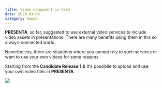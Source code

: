 ```yaml
---
title: Video component is here
date: 2020-03-06
category: howto
---
```


**PRESENTA**, so far, suggested to use external video services to include video assets in presentations. There are many benefits using them in this so always-connected world.

Nevertheless, there are situations where you cannot rely to such services or want to use your own videos for some reasons.

Starting from the **Candidate Release 1.0** it's possibile to upload and use your own video files in **PRESENTA**.

![](video-module.png)

